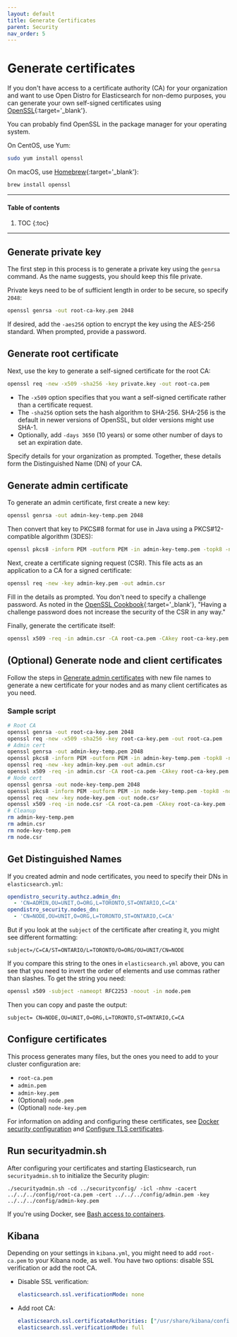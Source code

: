 ```yaml
---
layout: default
title: Generate Certificates
parent: Security
nav_order: 5
---
```


# Generate certificates

If you don't have access to a certificate authority (CA) for your organization and want to use Open Distro for Elasticsearch for non-demo purposes, you can generate your own self-signed certificates using [OpenSSL](https://www.openssl.org/){:target='\_blank'}.

You can probably find OpenSSL in the package manager for your operating system.

On CentOS, use Yum:

```bash
sudo yum install openssl
```

On macOS, use [Homebrew](https://brew.sh/){:target='\_blank'}:

```bash
brew install openssl
```


---

#### Table of contents
1. TOC
{:toc}


---

## Generate private key

The first step in this process is to generate a private key using the `genrsa` command. As the name suggests, you should keep this file private.

Private keys need to be of sufficient length in order to be secure, so specify `2048`:

```bash
openssl genrsa -out root-ca-key.pem 2048
```

If desired, add the `-aes256` option to encrypt the key using the AES-256 standard. When prompted, provide a password.


## Generate root certificate

Next, use the key to generate a self-signed certificate for the root CA:

```bash
openssl req -new -x509 -sha256 -key private.key -out root-ca.pem
```

- The `-x509` option specifies that you want a self-signed certificate rather than a certificate request.
- The `-sha256` option sets the hash algorithm to SHA-256. SHA-256 is the default in newer versions of OpenSSL, but older versions might use SHA-1.
- Optionally, add `-days 3650` (10 years) or some other number of days to set an expiration date.

Specify details for your organization as prompted. Together, these details form the Distinguished Name (DN) of your CA.


## Generate admin certificate

To generate an admin certificate, first create a new key:

```bash
openssl genrsa -out admin-key-temp.pem 2048
```

Then convert that key to PKCS#8 format for use in Java using a PKCS#12-compatible algorithm (3DES):

```bash
openssl pkcs8 -inform PEM -outform PEM -in admin-key-temp.pem -topk8 -nocrypt -v1 PBE-SHA1-3DES -out admin-key.pem
```

Next, create a certificate signing request (CSR). This file acts as an application to a CA for a signed certificate:

```bash
openssl req -new -key admin-key.pem -out admin.csr
```

Fill in the details as prompted. You don't need to specify a challenge password. As noted in the [OpenSSL Cookbook](https://www.feistyduck.com/books/openssl-cookbook/){:target='\_blank'}, "Having a challenge password does not increase the security of the CSR in any way."

Finally, generate the certificate itself:

```bash
openssl x509 -req -in admin.csr -CA root-ca.pem -CAkey root-ca-key.pem -CAcreateserial -sha256 -out admin.pem
```


## (Optional) Generate node and client certificates

Follow the steps in [Generate admin certificates](#generate-admin-certificates) with new file names to generate a new certificate for your nodes and as many client certificates as you need.

### Sample script

```bash
# Root CA
openssl genrsa -out root-ca-key.pem 2048
openssl req -new -x509 -sha256 -key root-ca-key.pem -out root-ca.pem
# Admin cert
openssl genrsa -out admin-key-temp.pem 2048
openssl pkcs8 -inform PEM -outform PEM -in admin-key-temp.pem -topk8 -nocrypt -v1 PBE-SHA1-3DES -out admin-key.pem
openssl req -new -key admin-key.pem -out admin.csr
openssl x509 -req -in admin.csr -CA root-ca.pem -CAkey root-ca-key.pem -CAcreateserial -sha256 -out admin.pem
# Node cert
openssl genrsa -out node-key-temp.pem 2048
openssl pkcs8 -inform PEM -outform PEM -in node-key-temp.pem -topk8 -nocrypt -v1 PBE-SHA1-3DES -out node-key.pem
openssl req -new -key node-key.pem -out node.csr
openssl x509 -req -in node.csr -CA root-ca.pem -CAkey root-ca-key.pem -CAcreateserial -sha256 -out node.pem
# Cleanup
rm admin-key-temp.pem
rm admin.csr
rm node-key-temp.pem
rm node.csr
```


## Get Distinguished Names

If you created admin and node certificates, you need to specify their DNs in `elasticsearch.yml`:

```yml
opendistro_security.authcz.admin_dn:
  - 'CN=ADMIN,OU=UNIT,O=ORG,L=TORONTO,ST=ONTARIO,C=CA'
opendistro_security.nodes_dn:
  - 'CN=NODE,OU=UNIT,O=ORG,L=TORONTO,ST=ONTARIO,C=CA'
```

But if you look at the `subject` of the certificate after creating it, you might see different formatting:

```
subject=/C=CA/ST=ONTARIO/L=TORONTO/O=ORG/OU=UNIT/CN=NODE
```

If you compare this string to the ones in `elasticsearch.yml` above, you can see that you need to invert the order of elements and use commas rather than slashes. To get the string you need:

```bash
openssl x509 -subject -nameopt RFC2253 -noout -in node.pem
```

Then you can copy and paste the output:

```
subject= CN=NODE,OU=UNIT,O=ORG,L=TORONTO,ST=ONTARIO,C=CA
```


## Configure certificates

This process generates many files, but the ones you need to add to your cluster configuration are:

- `root-ca.pem`
- `admin.pem`
- `admin-key.pem`
- (Optional) `node.pem`
- (Optional) `node-key.pem`

For information on adding and configuring these certificates, see [Docker security configuration](../../install/docker-security/) and [Configure TLS certificates](../tls-configuration).


## Run securityadmin.sh

After configuring your certificates and starting Elasticsearch, run `securityadmin.sh` to initialize the Security plugin:

```
./securityadmin.sh -cd ../securityconfig/ -icl -nhnv -cacert ../../../config/root-ca.pem -cert ../../../config/admin.pem -key ../../../config/admin-key.pem
```

If you're using Docker, see [Bash access to containers](../../install/docker/#bash-access-to-containers).


## Kibana

Depending on your settings in `kibana.yml`, you might need to add `root-ca.pem` to your Kibana node, as well. You have two options: disable SSL verification or add the root CA.

- Disable SSL verification:

  ```yml
  elasticsearch.ssl.verificationMode: none
  ```

- Add root CA:

  ```yml
  elasticsearch.ssl.certificateAuthorities: ["/usr/share/kibana/config/root-ca.pem"]
  elasticsearch.ssl.verificationMode: full
  ```

